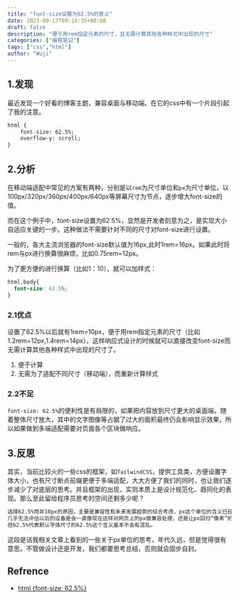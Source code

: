 ```yaml
---
title: "font-size设置为62.5%的意义"
date: 2023-09-17T09:14:35+08:00
draft: false
description: "便于用rem指定元素的尺寸，且无需计算其他各种样式中出现的尺寸"
categories: ["编程笔记"]
tags: ["css","html"]
author: "Wuji"
---
```


## 1.发现
最近发现一个好看的博客主题，兼容桌面与移动端。在它的css中有一个片段引起了我的注意。

<!--more-->

```html {linenos=table,hl_lines=[2],linenostart=1,filename="style.css"}
html {
    font-size: 62.5%;
    overflow-y: scroll;
}
```

## 2.分析
在移动端适配中常见的方案有两种，分别是以`rem`为尺寸单位和`px`为尺寸单位，以100px/320px/360px/400px/640px等屏幕尺寸为节点，逐步增大font-size的值。

而在这个例子中，font-size设置为62.5%，显然是开发者刻意为之，是实现大小自适应关键的一步。这种做法不需要针对不同的尺寸对font-size进行设置。

一般的，各大主流浏览器的font-size默认值为16px,此时1rem=16px。如果此时将rem与px进行换算很麻烦，比如0.75rem=12px。

为了更方便的进行换算（比如1：10），就可以加样式：

```css
html,body{
  font-size: 62.5%;  
}
```
### 2.1优点
设置了62.5%以后就有1rem=10px，便于用rem指定元素的尺寸（比如1.2rem=12px,1.4rem=14px），这样响应式设计的时候就可以直接改变font-size而无需计算其他各种样式中出现的尺寸了。
1. 便于计算
2. 无需为了适配不同尺寸（移动端），而重新计算样式

### 2.2不足
`font-size: 62.5%`的便利性是有局限的，如果把内容放到尺寸更大的桌面端，随着整体尺寸放大，其中的文字图像等占据了过大的面积最终仍会影响显示效果，所以如果做到多端适配需要对页面各个区块做响应。

## 3.反思
其实，当前比较火的一些css的框架，如`TailwindCSS`，提供工具类，方便设置字体大小，也有尺寸断点前缀更便于多端适配，大大方便了我们的同时，也让我们逐步减少了对底层的思考。并且框架的出现，实则本质上是设计规范化、趋同化的表现。那么至此留给程序员思考的空间还剩多少呢？
```markdown
选择62.5%而非10px的原因，主要是兼容性和未来发展趋势的综合考虑，px这个单位的含义已经越来越混乱，
几乎无法评估以后的设备是会一直像现在这样对网页上的px做兼容处理，还是让px回归“像素”的本意，
但62.5%代表默认字体尺寸的62.5%这个含义基本不会有混乱。
```
这段是话我相关文章上看到的一些关于px单位的思考，年代久远，但是觉得很有意思。不管做设计还是开发，我们都要思考总结，否则就会固步自封。

## Refrence
* [html {font-size: 62.5%}](https://www.cnblogs.com/zhongjiang/p/6441554.html)